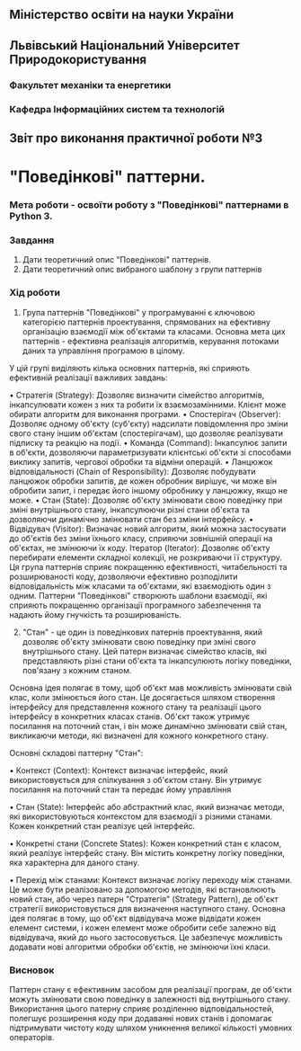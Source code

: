 ## Міністерство освіти на науки України
## Львівський Національний Університет Природокористування
### Факультет механіки та енергетики
### Кафедра Інформаційних систем та технологій

## Звіт про виконання практичної роботи №3
# "Поведінкові" паттерни.

### Мета роботи - освоїти роботу з "Поведінкові" паттернами в Python 3.

### Завдання
1. Дати теоретичний опис "Поведінкові" паттернів.
2. Дати теоретичний опис вибраного шаблону з групи паттернів



### Хід роботи
1. Група паттернів "Поведінкові" у програмуванні є ключовою категорією паттернів проектування, спрямованих на ефективну організацію взаємодії між об'єктами та класами. Основна мета цих паттернів - ефективна реалізація алгоритмів, керування потоками даних та управління програмою в цілому.

У цій групі виділяють кілька основних паттернів, які сприяють ефективній реалізації важливих завдань:

•  Стратегія (Strategy): Дозволяє визначити сімейство алгоритмів, інкапсулювати кожен з них та робити їх взаємозамінними. Клієнт може обирати алгоритм для виконання програми.
•  Спостерігач (Observer): Дозволяє одному об'єкту (суб'єкту) надсилати повідомлення про зміни свого стану іншим об'єктам (спостерігачам), що дозволяє реалізувати підписку та реакцію на події.
•  Команда (Command): Інкапсулює запити в об'єкти, дозволяючи параметризувати клієнтські об'єкти зі способами виклику запитів, чергової обробки та відміни операцій.
•  Ланцюжок відповідальності (Chain of Responsibility): Дозволяє побудувати ланцюжок обробки запитів, де кожен обробник вирішує, чи може він обробити запит, і передає його іншому обробнику у ланцюжку, якщо не може.
•  Стан (State): Дозволяє об'єкту змінювати свою поведінку при зміні внутрішнього стану, інкапсулюючи різні стани об'єкта та дозволяючи динамічно змінювати стан без зміни інтерфейсу.
•  Відвідувач (Visitor): Визначає новий алгоритм, який можна застосувати до об'єктів без зміни їхнього класу, сприяючи зовнішній операції на об'єктах, не змінюючи їх коду.
Ітератор (Iterator): Дозволяє об'єкту перебирати елементи складної колекції, не розкриваючи її структуру.
Ця група паттернів сприяє покращенню ефективності, читабельності та розширюваності коду, дозволяючи ефективно розподілити відповідальність між класами та об'єктами, які взаємодіють один з одним. Паттерни "Поведінкові" створюють шаблони взаємодії, які сприяють покращенню організації програмного забезпечення та надають йому гнучкість та розширюваність.







2. "Стан" - це один із поведінкових патернів проектування, який дозволяє об'єкту змінювати свою поведінку при зміні свого внутрішнього стану. Цей патерн визначає сімейство класів, які представляють різні стани об'єкта та інкапсулюють логіку поведінки, пов'язану з кожним станом.

Основна ідея полягає в тому, щоб об'єкт мав можливість змінювати свій клас, коли змінюється його стан. Це досягається шляхом створення інтерфейсу для представлення кожного стану та реалізації цього інтерфейсу в конкретних класах станів. Об'єкт також утримує посилання на поточний стан, і він може динамічно змінювати свій стан, викликаючи методи, які визначені для кожного конкретного стану.

Основні складові паттерну "Стан":

•  Контекст (Context): Контекст визначає інтерфейс, який використовується для спілкування з об'єктом стану. Він утримує посилання на поточний стан та передає йому управління

•  Стан (State): Інтерфейс або абстрактний клас, який визначає методи, які використовуються контекстом для взаємодії з різними станами. Кожен конкретний стан реалізує цей інтерфейс.

•  Конкретні стани (Concrete States): Кожен конкретний стан є класом, який реалізує інтерфейс стану. Він містить конкретну логіку поведінки, яка характерна для даного стану.

•  Перехід між станами: Контекст визначає логіку переходу між станами. Це може бути реалізовано за допомогою методів, які встановлюють новий стан, або через патерн "Стратегія" (Strategy Pattern), де об'єкт стратегії використовується для визначення наступного стану.
Основна ідея полягає в тому, що об'єкт відвідувача може відвідати кожен елемент системи, і кожен елемент може обробити себе залежно від відвідувача, який до нього застосовується. Це забезпечує можливість додавати нові алгоритми обробки об'єктів, не змінюючи їхні класи.


### Висновок
Паттерн стану є ефективним засобом для реалізації програм, де об'єкти можуть змінювати свою поведінку в залежності від внутрішнього стану. Використання цього патерну сприяє розділенню відповідальностей, полегшує розширення коду при додаванні нових станів і допомагає підтримувати чистоту коду шляхом уникнення великої кількості умовних операторів.